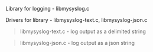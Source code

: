 Library for logging - libmysyslog.c

Drivers for library - libmysyslog-text.c, libmysyslog-json.c
> libmysyslog-text.c - log output as a delimited string

> libmysyslog-json.c - log output as a json string
